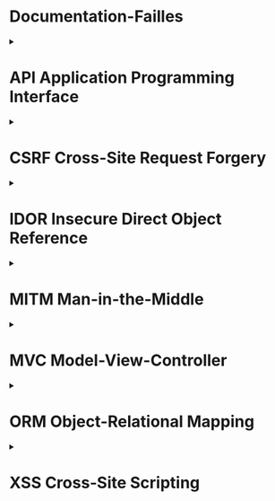 <summary><h1>Documentation-Failles</h1></summary>

<details>
<summary><h1> API Application Programming Interface </h1></summary>
<h2> Qu'est-ce qu'une API ?</h2>
<h2>Application Programming Interface</h2>

- Interface qui permet à deux applications de communiquer
- Pont entre différents systèmes - services
- Échange de données standardisé

![alt text](image.png)

- Réutiliser des services existants
- Gagner du temps et éviter de tout recréer
- Connecter plusieurs systèmes (site web, mobile, base de données…)

Exemple concret :
- Votre app météo → API météo → Données actualisées
- Site e-commerce → API banque → Validation paiement 

Points clés :
- Comme un serveur dans un restaurant : vous commandez, il apporte ce que vous demandez
- Omniprésentes aujourd'hui (réseaux sociaux, e-commerce, etc.)  


<h2> API REST REpresentational State Transfer </h2>

Caractéristiques principales :
- Utilise les méthodes HTTP standards
- URLs descriptives et prévisibles
- Format JSON pour les données
- Architecture simple et intuitive

Méthodes HTTP :
- GET /users/123 → Récupérer un utilisateur
- POST /users → Créer un utilisateur
- PUT /users/123 → Modifier un utilisateur
- DELETE /users/123 → Supprimer un utilisateur

Avantages :
- ✅ Simple à comprendre et implémenter
- ✅ Largement adopté et supporté
- ✅ Mise en cache efficace


<h2> API GraphQL Query Language for API </h2>

Caractéristiques principales :
- Une seule URL pour toutes les opérations
- Requêtes flexibles et précises / personnalisation de la requête
- Le client demande exactement ce dont il a besoin

Exemple de requête :
{
    user(id: 123) {
        name
        email
        posts {
            title
        }
    }
}


Avantages :
- ✅ Évite le sur-fetching et sous-fetching
- ✅ Une seule requête pour des données complexes
- ✅ Auto-documentation via le schéma


<h2> REST vs GraphQL </h2>

    Aspect                    REST                     GraphQL 
----------------------- ---------------------- --------------------
    Simplicité 		          ⭐⭐⭐⭐⭐                ⭐⭐⭐ 	     
    Flexibilité                ⭐⭐⭐                 ⭐⭐⭐⭐⭐    
    Performance                ⭐⭐⭐                 ⭐⭐⭐⭐ 
    Apprentissage              Facile               Plus complexe 
    Écosystème                 Mature               En croissance

Quand utiliser REST :
- APIs simples et CRUD basiques
- Équipe débutante
- Mise en cache importante

Quand utiliser GraphQL :
- Applications complexes avec besoins variés
- Applications mobiles (économie de bande passante)
- Équipe expérimentée
</details>

<details>
<summary><h1> CSRF Cross-Site Request Forgery </h1></summary>
<h2> Qu'est-ce que CSRF ?</h2>

Cross-Site Request Forgery est une vulnérabilité qui force un utilisateur authentifié à exécuter des actions non désirées sur une application web.

<h2> Principe fondamental </h2>
Utilisateur connecté + Requête forgée = Action malveillante

Exemple : 
- Comme un escroc utilisant votre signature pour des virements, CSRF utilise votre session web pour agir à votre insu.

<h2> Mécanisme d'une attaque CSRF </h2>

![alt text](A.png)

<h2> Conditions pour une attaque réussie </h2>

![alt text](B.png)

Pourquoi ça fonctionne ? Les navigateurs incluent automatiquement les cookies dans toutes les requêtes vers un domaine !

<h2>Vecteurs d'attaque CSRF </h2>

- Emails piégés

Objet : "🏍️ Votre moto a gagné !"

De : concours@moto-magazine.com


Cliquez ici pour réclamer vos 500€ d'équipements !

- Réseaux sociaux 

Liens partagés avec descriptions attrayantes

- Attaques AJAX modernes
```bash
// Requête JavaScript malveillante
fetch('https://app.com/api/users/123', {
  method: 'DELETE',
  credentials: 'include' // Cookies inclus !
});
```

- Images malveillantes

```bash
<!-- Image invisible qui exécute l'action -->
<img src="https://app.com/delete-account?confirm=yes" 
     style="width:1px;height:1px;">
```

- Techniques psychologiques
• Urgence : "Offre limitée 5 min !"
• Récompense : Gros gains promis
• Autorité : Faux logos officiels
• Simplicité : "Un simple clic"

<h2> Comment Symfony nous protège </h2>

![alt text](C.png)

- Configuration
```bash
# config/packages/framework.yaml
framework:
    csrf_protection:
        enabled: true
        check_header: true
```

- Template Twig
```bash
{{ form_start(form) }}
    {{ form_widget(form.name) }}
    {{ form_widget(form.email) }}
    
    {# Token CSRF automatique ! #}
    
    <button type="submit">Enregistrer</button>
{{ form_end(form) }}
```

- HTML généré
```bash
<form method="POST">
    <input type="text" name="user[name]">
    <input type="email" name="user[email]">
    
    <!-- ✅ Token CSRF automatique -->
    <input type="hidden" name="_csrf_token" 
           value="Vx8rQ2mL9kPnF7sA3hN6bE1tY4uI0wR5">
    
    <button type="submit">Enregistrer</button>
</form>
```
</details>

<details>
<summary><h1> IDOR Insecure Direct Object Reference </h1></summary>
<h2> Qu'est-ce qu'une faille IDOR ?</h2>

Une faille IDOR permet d’accéder à une ressource via un identifiant sans contrôle d’accès.

Exemple :

https://site.com/profil?id=123

➡ Si je remplace 123 par 124 et que j’accède au profil de quelqu’un d’autre → faille IDOR.

<h2> Comment ça marche ? </h2>

- Les objets (comptes, fichiers, commandes) ont un identifiant unique.
- L’application ne vérifie pas si l’utilisateur a le droit d’y accéder.

Exemple :

https://banque.com/compte?id=4501

➡ Si un client change 4501 en 4502 et accède au compte d’un autre → faille.

<h2> Conséquences </h2>

- Accès à des données personnelles (risque RGPD).
- Modification ou suppression de données sensibles.
- Escalade de privilèges (ex. un simple utilisateur accède à des fonctions admin).

<h2> Prévention </h2>

- Ne jamais faire confiance aux paramètres côté client (URL, cookies, formulaires).
- Vérifier systématiquement les droits d’accès.
- Utiliser des identifiants non prévisibles (UUID, tokens).
- Faire des tests de sécurité (pentests, bug bounty).


<h2> Conclusion & OWASP </h2>

- Les IDOR sont simples à exploiter mais aux conséquences graves.
- Elles font partie du Top 10 OWASP 2021 : catégorie #1 – Broken Access Control.

<h2> Message clé : Toujours vérifier qui demande, et à quoi il a droit. </h2>
</details>

<details>
<summary><h1> MITM Man-in-the-Middle </h1></summary>
<h2> Qu'est-ce qu'une attaque MITM ?</h2>

Une attaque Man-in-the-Middle est une cyberattaque où un attaquant
s'interpose secrètement entre deux parties qui communiquent, interceptant
et potentiellement modifiant leurs échanges sans que les victimes s'en
aperçoivent.

![alt text](MITM.png)

<h2> Comment fonctionne une attaque MITM ? </h2>

1. Positionnement
- Wi-Fi public non sécurisé
- ARP Spoofing
- DNS Spoofing
- Compromission de routeur

2. Interception
- Capture de paquets réseau
- Décryptage des communications
- Analyse des métadonnées
- Enregistrement des sessions

3. Manipulation
- Modification des données
- Injection de code malveillant
- Redirection frauduleuse
- Usurpation d'identité

<h2> Types d'attaques MITM </h2>

- Evil Twin
Création d'un faux point d'accès Wi-Fi avec un nom identique à un réseau
légitime pour tromper les utilisateurs.

- ARP Spoofing
Falsification des adresses MAC dans les tables ARP pour rediriger le trafic
vers la machine de l'attaquant.

- SSL Stripping
Rétrogradation des connexions HTTPS vers HTTP pour intercepter les
données en clair.

- DNS Spoofing
Falsification des réponses DNS pour rediriger vers des serveurs malveillants
contrôlés par l'attaquant.

<h2> Risques et conséquences </h2>

<h3>Pour les particuliers</h3>

- Vol d'identifiants : mots de passe, comptes bancaires
- Usurpation d'identité : accès aux réseaux sociaux, emails
- Espionnage : lecture des messages privés, historique
- Fraude financière : transactions détournées

<h3>Pour les entreprises</h3>

- Espionnage industriel : vol de secrets commerciaux
- Compromission des systèmes : accès aux serveurs internes
- Violation de données : exposition d'informations clients
- Perte de réputation : impact sur la confiance

<h2> Risques et conséquences </h2>

- Chiffrement
  - HTTPS obligatoire
  - VPN pour tout le trafic
  - Messagerie chiffrée
  - Protocoles sécurisés

- Vigilance réseau
  - Éviter les Wi-Fi publics
  - Vérifier les certificats SSL
  - Utiliser des réseaux de confiance
  - Surveiller les connexions

- Bonnes pratiques
  - Authentification 2FA
  - Mises à jour régulières
  - DNS sécurisés
  - Formation utilisateurs

- Outils de protection
  - Antivirus avec protection réseau
  - Pare-feu personnels
  - extensions HTTPS
  - Détection ARP Spoofing

<h2> Symfony : Protection côté développement </h2>
<h3>Pourquoi Symfony contre les attaques MITM ?</h3>

Symfony, framework PHP robuste, intègre de nombreuses fonctionnalités de sécurité natives qui aident à protéger les applications web contre les attaques Man-in-the-Middle.

- HTTPS forcé
-  Protection CSRF
- Gestion des sessions
- Headers de sécurité

<h3>Fonctionnalités avancées</h3>

- Validation des données
  - Validation côté serveur obligatoire
  - Sanitisation automatique des inputs
  - Protection contre l'injection SQL

- Authentification robuste
  - Système d'authentification intégré
  - Hashage sécurisé des mots de passe
  - Support OAuth2/JWT

<h3>Bonnes pratiques Symfony contre MITM</h3>

- Toujours utiliser HTTPS en production
- Configurer les headers de sécurité appropriés
- Valider toutes les entrées utilisateur
- Utiliser les bundles de sécurité (SecurityBundle)
- Maintenir Symfony à jour pour les correctifs de sécurité
- Configurer un firewall approprié
</details>

<details>
<summary><h1> MVC Model-View-Controller </h1></summary>
<h2> Qu'est-ce que le MVC ?</h2>

Le MVC (Model-View-Controller) est un pattern architectural 'DESIGN PATTERN' qui sépare une application en 3 parties distinctes :

```
┌──────────────┐
│    MODEL     │  ← Données + Logique métier
└──────────────┘
       ↕
┌──────────────┐
│  CONTROLLER  │  ← Chef d'orchestre
└──────────────┘
       ↕
┌──────────────┐
│     VIEW     │  ← Interface utilisateur
└──────────────┘
```

<h2> MODEL (Modèle) </h2>
<h3>Rôle : Gère les données et la logique métier</h3>

- Accès à la base de données
- Validation des données
- Règles métier
- Ne connaît RIEN de l'interface utilisateur

<h2> VIEW (Vue) </h2>
<h3>Rôle : Affichage et interface utilisateur</h3>

- Pages HTML
- Templates
- Formulaires
- Ne fait QUE afficher
- Ne contient AUCUNE logique métier

<h2> CONTROLLER (Contrôleur) </h2>
<h3>Rôle : Chef d'orchestre entre Model et View</h3>

- Reçoit les requêtes utilisateur
- Appelle le Model pour récupérer/modifier les données
- Choisit la View à afficher
- Passe les données à la View

<h2> FLUX D'EXÉCUTION </h2>

```
1. Utilisateur clique sur "Voir les motos"
         ↓
2. CONTROLLER reçoit la demande
         ↓
3. CONTROLLER demande les données au MODEL
         ↓
4. MODEL récupère les données de la BDD
         ↓
5. CONTROLLER passe les données à la VIEW
         ↓
6. VIEW affiche la page à l'utilisateur
```

<h2> AVANTAGES DU MVC </h2>

<h3>✅ SÉPARATION DES RESPONSABILITÉS</h3>

- Un développeur front : travaille sur les Views
- Un développeur back : travaille sur les Models
- Un chef de projet :  définit les Controllers

<h3>✅ MAINTENANCE FACILE</h3>

- Changer l'interface ? → Modifier seulement les Views
- Changer de base de données ? → Modifier seulement les Models
- Ajouter une fonctionnalité ? → Ajouter un Controller

<h3>✅ RÉUTILISABILITÉ</h3>

- Un Model peut être utilisé par plusieurs Controllers
- Une View peut afficher différents types de données

<h3>✅ TESTABILITÉ</h3>

- Tester la logique métier indépendamment de l'interface
- Tester l'interface indépendamment des données

<h2> ❌ CE QU'IL NE FAUT PAS FAIRE : </h2>

- Mettre du SQL dans une View
- Mettre du HTML dans un Model
- Faire des échos/prints dans un Controller
- Mélanger la logique métier avec l'affichage

<h2> ✅ CE QU'IL FAUT FAIRE : </h2>

- `Model` : Seulement les données et la logique métier
- `View` : Seulement l'affichage
- `Controller` : Seulement la coordination entre les deux

<h2> FRAMEWORKS QUI UTILISENT MVC </h2>

- `PHP` : Laravel, Symfony, CodeIgniter
- `JavaScript` : Angular, Vue.js
- `Python` : Django, Flask
- `Java` : Spring MVC
- `C#` : ASP.NET MVC

<h2> CONCLUSION </h2>

Le MVC n'est PAS compliqué ! C'est juste une façon logique d'organiser son code :

1. `Model` = La cuisine (prépare les données)
2. `View` = La salle de restaurant (présente au client)  
3. `Controller` = Le serveur (fait le lien entre les deux)
</details>


<details>
<summary><h1> ORM Object-Relational Mapping </h1></summary>
<h2> C’est quoi ORM ? </h2>
ORM (Object-Relational Mapping) désigne une technique de programmation informatique qui crée un pont entre les bases de données relationnelles et le paradigme de la programmation orientée objet. L’ORM permet aux développeurs d’interagir avec une base de données à l’aide d’objets, sans avoir à écrire directement des instructions SQL ou à gérer les échanges de données de manière manuelle.

<h2> Exemples d’ORM célèbres </h2>

- Hibernate : un outil ORM très utilisé dans l’écosystème Java.
- Entity Framework : le framework ORM de Microsoft pour .NET.
- Django ORM : intégré dans le framework web Django pour Python.
- ActiveRecord : utilisé en Ruby, notamment avec le framework Rails.
- Sequelize : une solution ORM populaire pour Node.js.

<h2> Définition détaillée </h2>

Dans le développement d’applications, l’accès et la gestion des données jouent un rôle central. Les bases de données traditionnelles fonctionnent avec des tables et des relations, tandis que les langages de programmation modernes utilisent des objets pour modéliser des entités et des comportements. L’ORM offre une couche d’abstraction qui permet de manipuler ces objets et de les persister en base de données comme s’ils étaient des enregistrements de tables.

Grâce à l’ORM, les développeurs n’ont pas besoin de se focaliser sur la complexité des commandes SQL. Ils peuvent rester dans le contexte de leur langage de programmation habituel, en s’appuyant sur des classes et des instances d’objets pour représenter et manipuler leurs données. Un des principaux avantages de cette méthode est qu’elle réduit les erreurs potentielles dans le code SQL, et accélère le développement en permettant la réutilisation du code orienté objet.

<h2> Symfony --> Doctrine </h2>

<h3> Avantage :</h3>

- parler a doctrine dans le langage de doctrine qui se débrouillera pour aller chercher cela dans la base peu importe la configuration de la base de données..
- Il n’y a plus de risque d’injection SQL.
- Si la requête n’a pas possible d’être faite par L’ORM alors il est possible de faire la requête manuellement mais attention risque.
- Rapide, Sécurité, +++.

<h3>Dans un projet Symfony :</h3>

- Une Entity au sens des ORM c’est la représentation sous forme d’objet d’une ligne d’une table. DONC entity = objet. Qui dis objet dis CLASSE.
- Repository, c’est ce que contient les méthodes pour instancier un objet de la table. 

<h3>Pour créer une entity </h3>

```bash
sf make:entity
```
Définissez un objet de la table.
<h3> MIGRATIONS </h3>

Une fois que les entity, repository et autre sont créée
```bash
sf make:migration
```

Création d’un fichier de migration qui sera horodaté.
Ce fichier de migration, quand vous allez lancer la commande migration Symfony, va parcourir toutes les entités et les propriétés et il va tout faire. Donc, on va obtenir un fichier.
Ensuite, il faudra faire
```bash
sf doctrine:migrations:migrate
```
</details>


<details>
<summary><h1> XSS Cross‑Site Scripting  </h1></summary>
<h2> Qu’est-ce qu’une faille XSS ? </h2>

Les XSS font partie de la catégorie des vulnérabilités par injection de code au même titre que les injections SQL. Cependant pour découvrir et exploiter une faille XSS, il s’agit pour un attaquant d’injecter du code malveillant via les paramètres d’entrée côté client.

<h2> Impact potentiel </h2>

- Vol de cookie / token d'authentification (si non HttpOnly ou via JS).
- Usurpation d'identité, actions au nom de l'utilisateur.
- Attaques de phishing, propagation de malware, compromission de comptes.

<h2> Vocabulaire essentiel </h2>

- Payload : le code malveillant injecté 
- Exemple : 

```bash
<script>alert(1)</script>
```

- Escaping (échappement) : transformer des caractères spéciaux pour qu'ils s'affichent ( < → &lt; ), pas d’exécution.
- Sanitization : nettoyage/filtrage du HTML autorisé, enlever balises/attributs dangereux (ex : HTML Purifier).
- CSP : Content Security Policy — règle côté navigateur limitant d'où les scripts peuvent être chargés.
- HttpOnly cookie : cookie non accessible en JavaScript (réduit le vol via XSS).

<h2> I. Attaque XSS reflétée </h2>

![alt text](Attaque-XSS-reflétée-1024x535.png)

<h2> II. Attaque XSS stockée </h2>

![alt text](XSS-stockee-1024x535.jpg)

<h2> Framework (symphony) vs XSS  </h2>

- Ils fournissent souvent : auto‑escaping dans les moteurs de templates
- {{ post.content }} est échappé automatiquement par Twig 
- const postData = JSON.parse('{{ post|json_encode|e("js") }}’);
json_encode produit une chaîne JSON sûre
|e('js') évite que des séquences brisées écrasent le script.
- Exemple :
```bash
Bundle :
     nelmio/security-bundle

$safeContents = $htmlSanitizer->sanitize($unsafeContents);
```

<h2> Protections essentielles  </h2>

1) Échapper la sortie selon le contexte (htmlspecialchars, attribute, JS, URL).
2) Utiliser le moteur de template (Twig) : auto-escape par défaut — éviter |raw.
3) Ne jamais insérer HTML utilisateur sans sanitizer (ex :  HTMLPurifier($config);).
4) Mettre en place CSP (report-only puis enforcement).
5) Cookies HttpOnly, Secure, SameSite.
